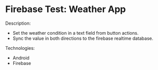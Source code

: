 # Firebase Test: Weather App

Description:

 * Set the weather condition in a text field from button actions.
 * Sync the value in both directions to the firebase realtime database.
 
Technologies:

 * Android
 * Firebase
